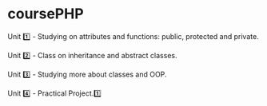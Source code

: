 # coursePHP 

Unit 1️⃣ - Studying on attributes and functions: public, protected and private.

Unit 2️⃣ - Class on inheritance and abstract classes.

Unit 3️⃣ - Studying more about classes and OOP.

Unit 4️⃣ - Practical Project.1️⃣
